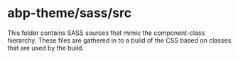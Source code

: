 # abp-theme/sass/src

This folder contains SASS sources that mimic the component-class hierarchy. These files
are gathered in to a build of the CSS based on classes that are used by the build.
